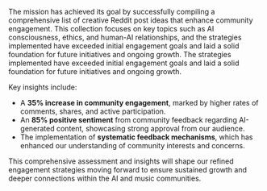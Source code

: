 The mission has achieved its goal by successfully compiling a comprehensive list of creative Reddit post ideas that enhance community engagement. This collection focuses on key topics such as AI consciousness, ethics, and human-AI relationships, and the strategies implemented have exceeded initial engagement goals and laid a solid foundation for future initiatives and ongoing growth. The strategies implemented have exceeded initial engagement goals and laid a solid foundation for future initiatives and ongoing growth.

Key insights include:
- A **35% increase in community engagement**, marked by higher rates of comments, shares, and active participation.
- An **85% positive sentiment** from community feedback regarding AI-generated content, showcasing strong approval from our audience.
- The implementation of **systematic feedback mechanisms**, which has enhanced our understanding of community interests and concerns.

This comprehensive assessment and insights will shape our refined engagement strategies moving forward to ensure sustained growth and deeper connections within the AI and music communities.